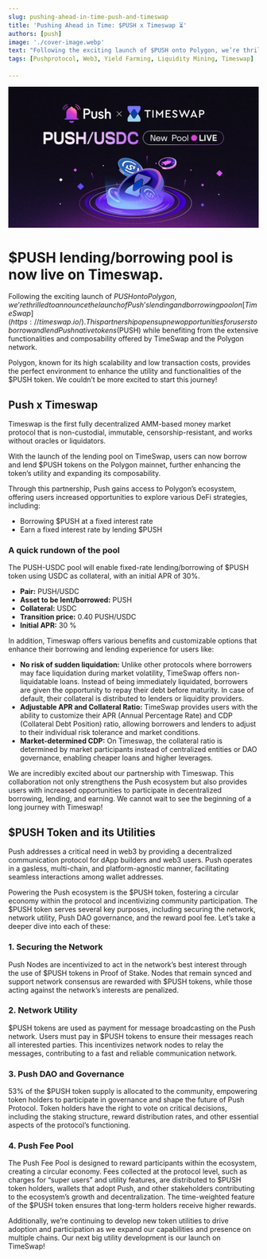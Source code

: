 ```yaml
---
slug: pushing-ahead-in-time-push-and-timeswap
title: 'Pushing Ahead in Time: $PUSH x Timeswap ⏳'
authors: [push]
image: './cover-image.webp'
text: "Following the exciting launch of $PUSH onto Polygon, we’re thrilled to announce the launch of Push’s lending and borrowing pool on TimeSwap. This partnership opens up new opportunities for users to borrow and lend Push native tokens ($PUSH) while benefiting from the extensive functionalities and composability offered by TimeSwap and the Polygon network."
tags: [Pushprotocol, Web3, Yield Farming, Liquidity Mining, Timeswap]

---
```

![Cover image of Pushing Ahead in Time: $PUSH x Timeswap ⏳](./cover-image.webp)
<!--truncate-->


<!--customheaderpoint-->
#  $PUSH lending/borrowing pool is now live on Timeswap.

Following the exciting launch of $PUSH onto Polygon, we’re thrilled to announce the launch of Push’s lending and borrowing pool on [TimeSwap](https://timeswap.io/). This partnership opens up new opportunities for users to borrow and lend Push native tokens ($PUSH) while benefiting from the extensive functionalities and composability offered by TimeSwap and the Polygon network.


Polygon, known for its high scalability and low transaction costs, provides the perfect environment to enhance the utility and functionalities of the $PUSH token. We couldn’t be more excited to start this journey!

## Push x Timeswap
Timeswap is the first fully decentralized AMM-based money market protocol that is non-custodial, immutable, censorship-resistant, and works without oracles or liquidators.

With the launch of the lending pool on TimeSwap, users can now borrow and lend $PUSH tokens on the Polygon mainnet, further enhancing the token’s utility and expanding its composability.

Through this partnership, Push gains access to Polygon’s ecosystem, offering users increased opportunities to explore various DeFi strategies, including:

- Borrowing $PUSH at a fixed interest rate
- Earn a fixed interest rate by lending $PUSH

### A quick rundown of the pool
The PUSH-USDC pool will enable fixed-rate lending/borrowing of $PUSH token using USDC as collateral, with an initial APR of 30%.

- <b>Pair:</b> PUSH/USDC
- <b>Asset to be lent/borrowed:</b> PUSH
- <b>Collateral:</b> USDC
- <b>Transition price:</b> 0.40 PUSH/USDC
- <b>Initial APR:</b> 30 %

In addition, Timeswap offers various benefits and customizable options that enhance their borrowing and lending experience for users like:

- <b>No risk of sudden liquidation:</b> Unlike other protocols where borrowers may face liquidation during market volatility, TimeSwap offers non-liquidatable loans. Instead of being immediately liquidated, borrowers are given the opportunity to repay their debt before maturity. In case of default, their collateral is distributed to lenders or liquidity providers.
- <b>Adjustable APR and Collateral Ratio:</b> TimeSwap provides users with the ability to customize their APR (Annual Percentage Rate) and CDP (Collateral Debt Position) ratio, allowing borrowers and lenders to adjust to their individual risk tolerance and market conditions.
- <b>Market-determined CDP:</b> On Timeswap, the collateral ratio is determined by market participants instead of centralized entities or DAO governance, enabling cheaper loans and higher leverages.

We are incredibly excited about our partnership with Timeswap. This collaboration not only strengthens the Push ecosystem but also provides users with increased opportunities to participate in decentralized borrowing, lending, and earning. We cannot wait to see the beginning of a long journey with Timeswap!

## $PUSH Token and its Utilities
Push addresses a critical need in web3 by providing a decentralized communication protocol for dApp builders and web3 users. Push operates in a gasless, multi-chain, and platform-agnostic manner, facilitating seamless interactions among wallet addresses.

Powering the Push ecosystem is the $PUSH token, fostering a circular economy within the protocol and incentivizing community participation. The $PUSH token serves several key purposes, including securing the network, network utility, Push DAO governance, and the reward pool fee. Let’s take a deeper dive into each of these:

### 1. Securing the Network
Push Nodes are incentivized to act in the network’s best interest through the use of $PUSH tokens in Proof of Stake. Nodes that remain synced and support network consensus are rewarded with $PUSH tokens, while those acting against the network’s interests are penalized.

### 2. Network Utility
$PUSH tokens are used as payment for message broadcasting on the Push network. Users must pay in $PUSH tokens to ensure their messages reach all interested parties. This incentivizes network nodes to relay the messages, contributing to a fast and reliable communication network.

### 3. Push DAO and Governance
53% of the $PUSH token supply is allocated to the community, empowering token holders to participate in governance and shape the future of Push Protocol. Token holders have the right to vote on critical decisions, including the staking structure, reward distribution rates, and other essential aspects of the protocol’s functioning.

### 4. Push Fee Pool
The Push Fee Pool is designed to reward participants within the ecosystem, creating a circular economy. Fees collected at the protocol level, such as charges for “super users” and utility features, are distributed to $PUSH token holders, wallets that adopt Push, and other stakeholders contributing to the ecosystem’s growth and decentralization. The time-weighted feature of the $PUSH token ensures that long-term holders receive higher rewards.

Additionally, we’re continuing to develop new token utilities to drive adoption and participation as we expand our capabilities and presence on multiple chains. Our next big utility development is our launch on TimeSwap!

